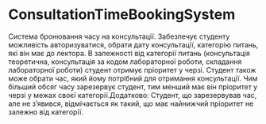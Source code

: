# ConsultationTimeBookingSystem

Система бронювання часу на консультації. Забезпечує студенту можливість
авторизуватися, обрати дату консультації, категорію питань, які він має до лектора. В залежності від категорії питань (консультація теоретична, консультація за кодом лабораторної роботи, складання лабораторної роботи) студент отримує пріоритет у черзі. Студент також може обрати час, який йому потрібний для отримання консультації. Чим більший обсяг часу зарезервує студент, тим менший має він пріоритет у черзі у межах своєї категорії.Додатково: Студент, що зарезервував час, але не з’явився, відмічається як такий, що має найнижчий пріоритет не залежно від категорії.
